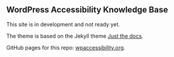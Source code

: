 ## WordPress Accessibility Knowledge Base

This site is in development and not ready yet.


The theme is based on the Jekyll theme [Just the docs](https://just-the-docs.github.io/just-the-docs/).

GitHub pages for this repo: [wpaccessibility.org](https://wpaccessibility.org).

